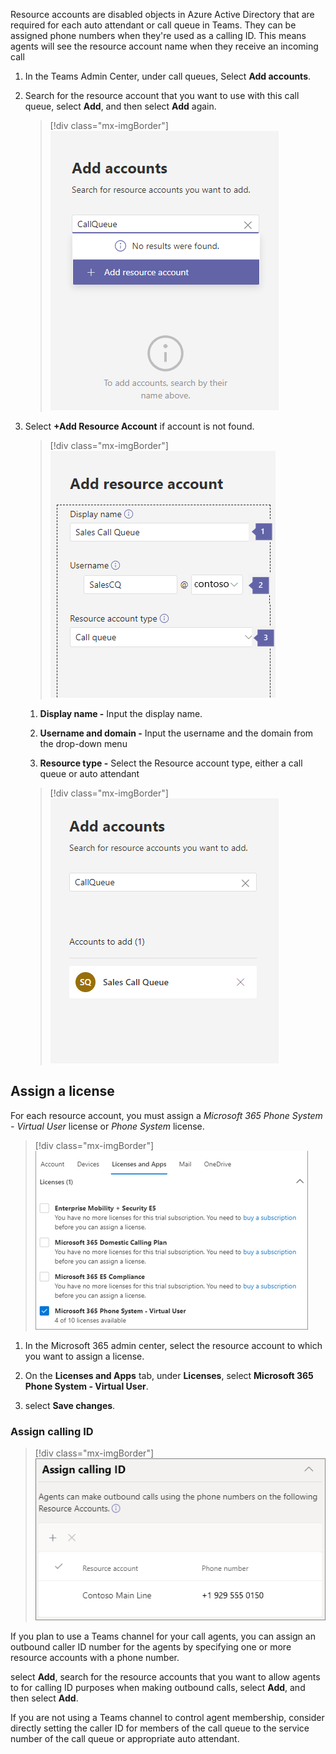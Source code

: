 Resource accounts are disabled objects in Azure Active Directory that are required for each auto attendant or call queue in Teams. They can be assigned phone numbers when they're used as a calling ID. This means agents will see the resource account name when they receive an incoming call

1. In the Teams Admin Center, under call queues, Select **Add accounts**.

1. Search for the resource account that you want to use with this call queue, select **Add**, and then select **Add** again.

    > [!div class="mx-imgBorder"]
    > ![Screenshot of searching for a resource account to add to a call queue.](../media/call-queue-account.png)

1. Select **+Add Resource Account** if account is not found.

    > [!div class="mx-imgBorder"]
    > ![Screenshot of adding a new resource account.](../media/call-queue-resource-account.png)

    1. **Display name -** Input the display name.

    1. **Username and domain -** Input the username and the domain from the drop-down menu

    1. **Resource type -** Select the Resource account type, either a call queue or auto attendant

    > [!div class="mx-imgBorder"]
    > ![Screenshot of adding a resource account to a Call Queue.](../media/call-queue-account-new.png)

## Assign a license

For each resource account, you must assign a *Microsoft 365 Phone System - Virtual User* license or *Phone System* license.

> [!div class="mx-imgBorder"]
> ![Screenshot of assign licenses user interface in the Microsoft 365 admin center](../media/assign-virtual-user-license.png)

1. In the Microsoft 365 admin center, select the resource account to which you want to assign a license.

1. On the **Licenses and Apps** tab, under **Licenses**, select **Microsoft 365 Phone System - Virtual User**.

1. select **Save changes**.

### Assign calling ID

> [!div class="mx-imgBorder"]
> ![Screenshot assigning a calling ID to the Call Queue.](../media/assign-calling-id.png)


If you plan to use a Teams channel for your call agents, you can assign an outbound caller ID number for the agents by specifying one or more resource accounts with a phone number.

select **Add**, search for the resource accounts that you want to allow agents to for calling ID purposes when making outbound calls, select **Add**, and then select **Add**.

If you are not using a Teams channel to control agent membership, consider directly setting the caller ID for members of the call queue to the service number of the call queue or appropriate auto attendant.

